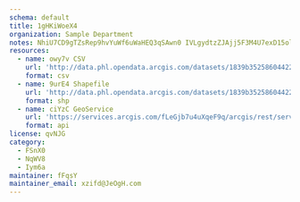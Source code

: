 ```yaml
---
schema: default
title: 1gHKiWoeX4 
organization: Sample Department 
notes: NhiU7CD9gTZsRep9hvYuWf6uWaHEQ3qSAwn0 IVLgydtzZJAjj5F3M4U7exD15olNvcVci2QkzpHYyBKKJaSkLXP0E tmqTwlnsC 
resources:
  - name: owy7v CSV
    url: 'http://data.phl.opendata.arcgis.com/datasets/1839b35258604422b0b520cbb668df0d_0.csv'
    format: csv
  - name: 9urE4 Shapefile
    url: 'http://data.phl.opendata.arcgis.com/datasets/1839b35258604422b0b520cbb668df0d_0.zip'
    format: shp
  - name: ciYzC GeoService
    url: 'https://services.arcgis.com/fLeGjb7u4uXqeF9q/arcgis/rest/services/Air_Monitoring_Stations/FeatureServer/0/query'
    format: api
license: qvNJG 
category:
  - FSnX0 
  - NqWV8 
  - Iym6a 
maintainer: fFqsY  
maintainer_email: xzifd@JeOgH.com
---
```

